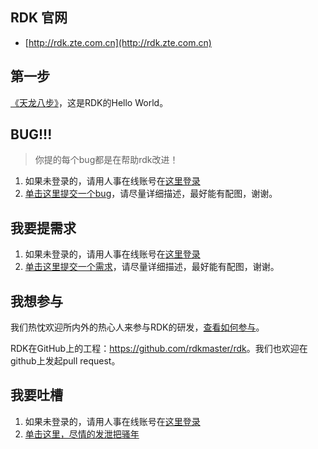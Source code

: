 ## RDK 官网
- [http://rdk.zte.com.cn](http://rdk.zte.com.cn)

## 第一步
[《天龙八步》](http://10.9.233.35:8080/doc/#best_practise/index.md)，这是RDK的Hello World。

## BUG!!!
> 你提的每个bug都是在帮助rdk改进！

1. 如果未登录的，请用人事在线账号在[这里登录](http://gitlab.zte.com.cn/users/sign_in)
2. [单击这里提交一个bug](http://gitlab.zte.com.cn/10045812/rdk/issues/new)，请尽量详细描述，最好能有配图，谢谢。

## 我要提需求
1. 如果未登录的，请用人事在线账号在[这里登录](http://gitlab.zte.com.cn/users/sign_in)
2. [单击这里提交一个需求](http://gitlab.zte.com.cn/10045812/rdk/issues/new)，请尽量详细描述，最好能有配图，谢谢。

## 我想参与
我们热忱欢迎所内外的热心人来参与RDK的研发，[查看如何参与](http://10.9.233.35:8080/doc/#get-involved.md#work-flow)。

RDK在GitHub上的工程：<https://github.com/rdkmaster/rdk>。我们也欢迎在github上发起pull request。

## 我要吐槽
1. 如果未登录的，请用人事在线账号在[这里登录](http://gitlab.zte.com.cn/users/sign_in)
2. [单击这里，尽情的发泄把骚年](http://gitlab.zte.com.cn/10045812/rdk/issues/new)